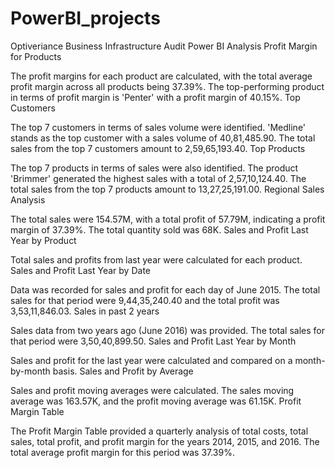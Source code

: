 # PowerBI_projects

Optiveriance Business Infrastructure Audit
Power BI Analysis
Profit Margin for Products

The profit margins for each product are calculated, with the total average profit margin across all products being 37.39%. The top-performing product in terms of profit margin is 'Penter' with a profit margin of 40.15%.
Top Customers

The top 7 customers in terms of sales volume were identified. 'Medline' stands as the top customer with a sales volume of 40,81,485.90. The total sales from the top 7 customers amount to 2,59,65,193.40.
Top Products

The top 7 products in terms of sales were also identified. The product 'Brimmer' generated the highest sales with a total of 2,57,10,124.40. The total sales from the top 7 products amount to 13,27,25,191.00.
Regional Sales Analysis

The total sales were 154.57M, with a total profit of 57.79M, indicating a profit margin of 37.39%. The total quantity sold was 68K.
Sales and Profit Last Year by Product

Total sales and profits from last year were calculated for each product.
Sales and Profit Last Year by Date

Data was recorded for sales and profit for each day of June 2015. The total sales for that period were 9,44,35,240.40 and the total profit was 3,53,11,846.03.
Sales in past 2 years

Sales data from two years ago (June 2016) was provided. The total sales for that period were 3,50,40,899.50.
Sales and Profit Last Year by Month

Sales and profit for the last year were calculated and compared on a month-by-month basis.
Sales and Profit by Average

Sales and profit moving averages were calculated. The sales moving average was 163.57K, and the profit moving average was 61.15K.
Profit Margin Table

The Profit Margin Table provided a quarterly analysis of total costs, total sales, total profit, and profit margin for the years 2014, 2015, and 2016. The total average profit margin for this period was 37.39%.
